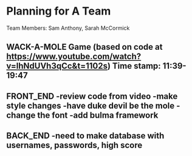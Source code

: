 # Planning for A Team

Team Members: Sam Anthony, Sarah McCormick

WACK-A-MOLE Game (based on code at https://www.youtube.com/watch?v=lhNdUVh3qCc&t=1102s)
Time stamp: 11:39-19:47
-----------
FRONT_END
-review code from video
-make style changes
    -have duke devil be the mole
    -change the font
    -add bulma framework
-----------
BACK_END
-need to make database with usernames, passwords, high score
-----------
